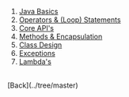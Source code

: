 1. [Java Basics](java-basics/README.md)
2. [Operators & (Loop) Statements](operators-statements/README.md)
3. [Core API's](core-api/README.md)
4. [Methods & Encapsulation]()
5. [Class Design]()
6. [Exceptions]()
7. [Lambda's]()
<br/>
[Back](../tree/master)
